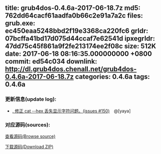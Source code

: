 title: grub4dos-0.4.6a-2017-06-18.7z
md5: 762dd64cacf61aadfa0b66c2e91a7a2c
files:
  grub.exe: ec450eaa5248bbd2f19e3368ca220fc6
  grldr: 07bcffa41bd17d075d44ccaf7e62541d
  ipxegrldr: 47dd75c45f861a9f2fe213174ee2f08c
size: 512K
date: 2017-06-18 08:16:35.000000000 +0800
commit: ed54c034
downlink: http://dl.grub4dos.chenall.net/grub4dos-0.4.6a-2017-06-18.7z
categories: 0.4.6a
tags: 0.4.6a
---


### 更新信息(update log):
  * [﻿. 修正 cat --hex 丢失显示字符问题。(issues #150)](https://github.com/chenall/grub4dos/commit/ed54c034f0efb1eb24b111705799a9421f8d3b06)　@[yaya]

### 对应源码(sources):
  [查看源码(Browse source)](https://github.com/chenall/grub4dos/tree/ed54c034f0efb1eb24b111705799a9421f8d3b06)

  [下载源码(Download ZIP)](https://github.com/chenall/grub4dos/archive/ed54c034f0efb1eb24b111705799a9421f8d3b06.zip)

